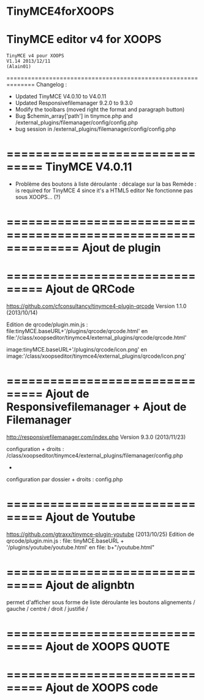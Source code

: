 TinyMCE4forXOOPS
================

TinyMCE editor v4 for XOOPS
==============================================================
	TinyMCE v4 pour XOOPS
	V1.14 2013/12/11
	(Alain01) 
==============================================================
Changelog :
+ Updated TinyMCE V4.0.10 to V4.0.11
+ Updated Responsivefilemanager 9.2.0 to 9.3.0
+ Modify the toolbars (moved right the format and paragraph button)
+ Bug $chemin_array['path'] in tinymce.php and /external_plugins/filemanager/config/config.php
+ bug session in /external_plugins/filemanager/config/config.php

===============================
TinyMCE V4.0.11
===============================
- Problème des boutons à liste déroulante : décalage sur la bas
Remède : <!DOCTYPE html> is required for TinyMCE 4 since it's a HTML5 editor
Ne fonctionne pas sous XOOPS... (?)


==============================================================
     Ajout de plugin  
==============================================================

===============================
Ajout de QRCode
===============================
https://github.com/cfconsultancy/tinymce4-plugin-qrcode
Version 1.1.0 (2013/10/14)

Edition de qrcode/plugin.min.js : 
file:tinyMCE.baseURL+'/plugins/qrcode/qrcode.html'
en
file:'/class/xoopseditor/tinymce4/external_plugins/qrcode/qrcode.html'

image:tinyMCE.baseURL+'/plugins/qrcode/icon.png'
en
image:'/class/xoopseditor/tinymce4/external_plugins/qrcode/icon.png'

===============================
Ajout de Responsivefilemanager
+
Ajout de Filemanager
===============================
http://responsivefilemanager.com/index.php
Version 9.3.0 (2013/11/23)

configuration + droits : /class/xoopseditor/tinymce4/external_plugins/filemanager/config.php

+ 

configuration par dossier + droits : config.php


===============================
Ajout de Youtube 
===============================
https://github.com/gtraxx/tinymce-plugin-youtube
(2013/10/25) 
Edition de qrcode/plugin.min.js :
file: tinyMCE.baseURL + '/plugins/youtube/youtube.html'
en
file: b+"/youtube.html"

===============================
Ajout de alignbtn
===============================
permet d'afficher sous forme de liste déroulante les boutons alignements / gauche / centré / droit / justifié /



===============================
Ajout de XOOPS QUOTE
===============================


===============================
Ajout de XOOPS code
===============================

